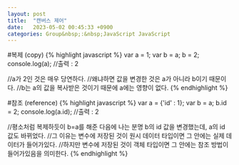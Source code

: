 ```yaml
---
layout: post
title:  "캔버스 제어"
date:   2023-05-02 00:45:33 +0900
categories: Group&nbsp;:&nbsp;JavaScript JavaScript
---
```


#복제 (copy)
{% highlight javascript %}
var a = 1;
var b = a;
b = 2;
console.log(a); //출력 : 2

//a가 2인 것은 매우 당연하다.
//왜냐하면 값을 변경한 것은 a가 아니라 b이기 때문이다.
//b는 a의 값을 복사받은 것이기 때문에 a에는 영향이 없다.
{% endhighlight %}

#참조 (reference)
{% highlight javascript %}
var a = {'id' : 1};
var b = a;
b.id = 2;
console.log(a.id); //출력 : 2

//평소처럼 복제하듯이 b=a를 해준 다음에 나는 분명 b의 id 값을 변경했는데, a의 id 값도 바뀌었다.
//그 이유는 변수에 저장된 것이 원시 데이터 타입이면 그 안에는 실제 데이터가 들어가있다.
//하지만 변수에 저장된 것이 객체 타입이면 그 안에는 참조 방법이 들어가있음을 의미한다.
{% endhighlight %}